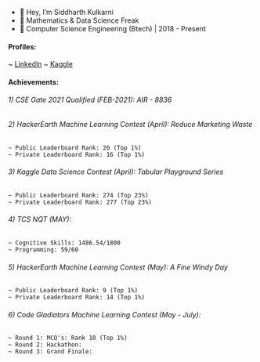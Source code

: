 - 👋 Hey, I’m Siddharth Kulkarni
- 📐 Mathematics & Data Science Freak
- 🏫 Computer Science Engineering (Btech) | 2018 - Present

#### Profiles:
  ~ [Linkedln](https://www.linkedin.com/in/siddharth-kulkarni-0296a01aa/)
  ~ [Kaggle](https://www.kaggle.com/mykeysid10)

#### Achievements:

###### 1) CSE Gate 2021 Qualified (FEB-2021): AIR - 8836
###### 2) HackerEarth Machine Learning Contest (April): Reduce Marketing Waste
    ~ Public Leaderboard Rank: 20 (Top 1%)
    ~ Private Leaderboard Rank: 16 (Top 1%)
###### 3) Kaggle Data Science Contest (April): Tabular Playground Series
    ~ Public Leaderboard Rank: 274 (Top 23%)
    ~ Private Leaderboard Rank: 277 (Top 23%)
###### 4) TCS NQT (MAY):
    ~ Cognitive Skills: 1486.54/1800
    ~ Programming: 59/60
###### 5) HackerEarth Machine Learning Contest (May): A Fine Windy Day
    ~ Public Leaderboard Rank: 9 (Top 1%)
    ~ Private Leaderboard Rank: 14 (Top 1%)
###### 6) Code Gladiators Machine Learning Contest (May - July): 
    ~ Round 1: MCQ's: Rank 10 (Top 1%)
    ~ Round 2: Hackathon:
    ~ Round 3: Grand Finale: 
